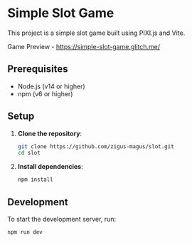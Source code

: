 # Simple Slot Game

This project is a simple slot game built using PIXI.js and Vite.

Game Preview - https://simple-slot-game.glitch.me/

## Prerequisites

- Node.js (v14 or higher)
- npm (v6 or higher)

## Setup

1. **Clone the repository**:
    ```sh
    git clone https://github.com/zigus-magus/slot.git
    cd slot
    ```

2. **Install dependencies**:
    ```sh
    npm install
    ```

## Development

To start the development server, run:
```sh
npm run dev
